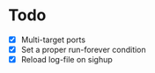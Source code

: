 # Todo

- [x] Multi-target ports
- [x] Set a proper run-forever condition
- [x] Reload log-file on sighup